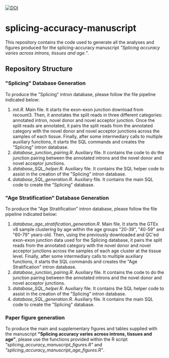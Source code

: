 [![DOI](https://zenodo.org/badge/470977869.svg)](https://zenodo.org/badge/latestdoi/470977869)
# splicing-accuracy-manuscript
This repository contains the code used to generate all the analyses and figures produced for the splicing-accuracy manuscript *"Splicing accuracy varies across introns, tissues and age."*.

## Repository Structure

### "Splicing" Database Generation

To produce the "Splicing" intron database, please follow the file pipeline indicated below:

1. *init.R*. Main file. It starts the exon-exon junction download from recount3. Then, it annotates the split reads in three different categories: annotated intron, novel donor and novel acceptor junction. Once the split reads are annotated, it pairs the split reads from the annotated category with the novel donor and novel acceptor junctions across the samples of each tissue. Finally, after some intermediary calls to multiple auxiliary functions, it starts the SQL commands and creates the "Splicing" intron database.
2. *database_junction_pairing.R*. Auxiliary file. It contains the code to do the junction pairing between the annotated introns and the novel donor and novel acceptor junctions.
3. *database_SQL_helper.R*. Auxiliary file. It contains the SQL helper code to assist in the creation of the "Splicing" intron database.
4. *database_SQL_generation.R*. Auxiliary file. It contains the main SQL code to create the "Splicing" database.

### "Age Stratification" Database Generation

To produce the "Age Stratification" intron database, please follow the file pipeline indicated below:

1. *database_age_stratification_generation.R*. Main file. It starts the GTEx v8 sample clustering by age within the age groups "20-39", "40-59" and "60-79" years-old. Then, using the previously downloaded and QC'ed exon-exon junction data used for the Splicing database, it pairs the split reads from the annotated category with the novel donor and novel acceptor junctions across the samples of each age cluster at the tissue level. Finally, after some intermediary calls to multiple auxiliary functions, it starts the SQL commands and creates the "Age Stratification" intron database.
2. *database_junction_pairing.R*. Auxiliary file. It contains the code to do the junction pairing between the annotated introns and the novel donor and novel acceptor junctions.
3. *database_SQL_helper.R*. Auxiliary file. It contains the SQL helper code to assist in the creation of the "Splicing" intron database.
4. *database_SQL_generation.R*. Auxiliary file. It contains the main SQL code to create the "Splicing" database.

### Paper figure generation

To produce the main and supplementary figures and tables supplied with the manuscript **"Splicing accuracy varies across introns, tissues and age"**, please use the functions provided within the R script *"splicing_accuracy_manuscript_figures.R"* and *"splicing_accuracy_manuscript_age_figures.R"*.


